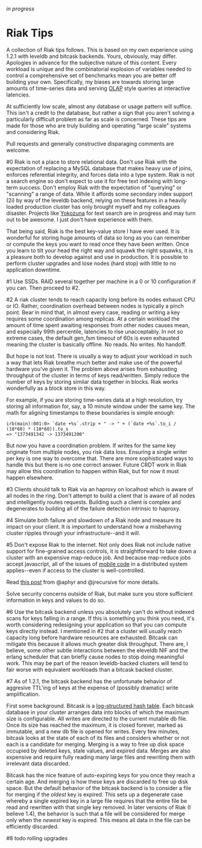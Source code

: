_in progress_

# Riak Tips

A collection of Riak tips follows. This is based on my own experience using 1.2.1 with leveldb and bitcask backends. Yours, obviously, may differ. Apologies in advance for the subjective nature of this content. Every workload is unique and the combinatorial explosion of variables needed to control a comprehensive set of benchmarks mean you are better off building your own. Specifically, my biases are towards storing large amounts of time-series data and serving [OLAP](http://en.wikipedia.org/wiki/OLAP_cube) style queries at interactive latencies.

At sufficiently low scale, almost any database or usage pattern will suffice. This isn't a credit to the database, but rather a sign that you aren't solving a particularly difficult problem as far as scale is concerned. These tips are made for those who are truly building and operating "large scale" systems and considering Riak.

Pull requests and generally constructive disparaging comments are welcome.

#0
Riak is not a place to store relational data. Don't use Riak with the expectation of replacing a MySQL database that makes heavy use of joins, enforces referential integrity, and forces data into a type system. Riak is not a search engine so don't expect to use it for free text indexing with long-term success. Don't employ Riak with the expectation of "querying" or "scanning" a range of data. While it affords some secondary index support (2i) by way of the leveldb backend, relying on these features in a heavily loaded production cluster has only brought myself and my colleagues disaster. Projects like [Yokozuna](https://github.com/basho/yokozuna) for text search are in progress and may turn out to be awesome. I just don't have experience with them.

That being said, Riak is the best key-value store I have ever used. It is wonderful for storing huge amounts of data so long as you can remember or compute the keys you want to read once they have been written. Once you learn to tilt your head the right way and squawk the right squawks, it is a pleasure both to develop against and use in production. It is possible to perform cluster upgrades and lose nodes (hard stop) with little to no application downtime.

#1
Use SSDs. RAID several together per machine in a 0 or 10 configuration if you can. Then proceed to #2.

#2
A riak cluster tends to reach capacity long before its nodes exhaust CPU or IO. Rather, coordination overhead between nodes is typically a pinch point. Bear in mind that, in almost every case, reading or writing a key requires some coordination among replicas. At a certain workload the amount of time spent awaiting responses from other nodes causes mean, and especially 99th percentile, latencies to rise unacceptably. In not so extreme cases, the default gen_fsm timeout of 60s is even exhausted meaning the cluster is basically offline. No reads. No writes. No handoff. 

But hope is not lost. There is usually a way to adjust your workload in such a way that lets Riak breathe much better and make use of the powerful hardware you've given it. The problem above arises from exhausting throughput of the cluster in terms of keys read/written. Simply reduce the number of keys by storing similar data together in blocks. Riak works wonderfully as a block store in this way.

For example, if you are storing time-series data at a high resolution, try storing all information for, say, a 10 minute window under the same key. The math for aligning timestamps to these boundaries is simple enough:

```
irb(main):001:0> `date +%s`.strip + " -> " + (`date +%s`.to_i / (10*60) * (10*60)).to_s
=> "1373491342 -> 1373491200"
```

But now you have a coordination problem. If writes for the same key originate from multiple nodes, you risk data loss. Ensuring a single writer per key is one way to overcome that. There are more sophisticated ways to handle this but there is no one correct answer. Future CRDT work in Riak may allow this coordination to happen within Riak, but for now it must happen elsewhere.

#3
Clients should talk to Riak via an haproxy on localhost which is aware of all nodes in the ring. Don't attempt to build a client that is aware of all nodes and intelligently routes requests. Building such a client is complex and degenerates to building all of the failure detection intrinsic to haproxy.

#4
Simulate both failure and slowdown of a Riak node and measure its impact on your client. It is important to understand how a misbehaving cluster ripples through your infrastructure--and it will.

#5
Don't expose Riak to the internet. Not only does Riak not include native support for fine-grained access controls, it is straightforward to take down a cluster with an expensive map-reduce job. And because map-reduce jobs accept javascript, all of the issues of [mobile code](http://en.wikipedia.org/wiki/Mobile_code) in a distributed system applies--even if access to the cluster is well-controlled.

Read [this post](http://aphyr.com/posts/224-do-not-expose-riak-to-the-internet) from @aphyr and @jrecursive for more details.

Solve security concerns outside of Riak, but make sure you store sufficient information in keys and values to do so.

#6
Use the bitcask backend unless you absolutely can't do without indexed scans for keys falling in a range. If this is something you think you need, it's worth considering redesigning your application so that you can compute keys directly instead. I mentioned in #2 that a cluster will usually reach capacity long before hardware resources are exhausted. Bitcask can mitigate this because it allows much greater disk throughput. There are, I believe, some other subtle interactions between the eleveldb NIF and the erlang scheduler that can briefly cause nodes to stop doing meaningful work. This may be part of the reason leveldb-backed clusters will tend to fair worse with equivalent workloads than a bitcask backed cluster.

#7
As of 1.2.1, the bitcask backend has the unfortunate behavior of aggresive TTL'ing of keys at the expense of (possibly dramatic) write amplification.

First some background. Bitcask is a [log-structured hash table](http://downloads.basho.com/papers/bitcask-intro.pdf). Each bitcask database in your cluster arranges data into blocks of which the maximum size is configurable. All writes are directed to the current mutable db file. Once its size has reached the maximum, it is closed forever, marked as immutable, and a new db file is opened for writes. Every few minutes, bitcask looks at the state of each of its files and considers whether or not each is a candidate for merging. Merging is a way to free up disk space occupied by deleted keys, stale values, and expired data. Merges are also expensive and require fully reading many large files and rewriting them with irrelevant data discarded.

Bitcask has the nice feature of auto-expiring keys for you once they reach a certain age. And merging is how these keys are discarded to free up disk space. But the default behavior of the bitcask backend is to consider a file for merging if the _oldest_ key is expired. This sets up a degenerate case whereby a single expired key in a large file requires that the entire file be read and rewritten with that single key removed. In later versions of Riak (I believe 1.4), the behavior is such that a file will be considered for merge only when the _newest_ key is expired. This means all data in the file can be efficiently discarded.

#8 todo rolling upgrades
